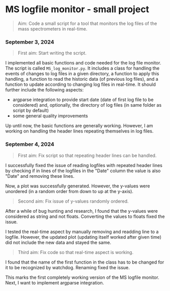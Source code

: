 # MS logfile monitor - small project

> Aim: Code a small script for a tool that monitors the log files of the mass spectrometers in real-time.

### September 3, 2024

> First aim: Start writing the script.

I implemented all basic functions and code needed for the log file monitor. The script is called `MS_log_monitor.py`. It includes a class for handling the events of changes to log files in a given directory, a function to apply this handling, a function to read the historic data (of previous log files), and a function to update according to changing log files in real-time. It should further include the following aspects:
- argparse integration to provide start date (date of first log file to be considered) and, optionally, the directory of log files (in same folder as script by default)
- some general quality improvements

Up until now, the basic functions are generally working. However, I am working on handling the header lines repeating themselves in log files.

### September 4, 2024

> First aim: Fix script so that repeating header lines can be handled.

I successfully fixed the issue of reading logfiles with repeated header lines by checking if in lines of the logfiles in the "Date" column the value is also "Date" and removing these lines.

Now, a plot was successfully generated. However, the y-values were unordered (in a random order from down to up at the y-axis).

> Second aim: Fix issue of y-values randomly ordered.

After a while of bug hunting and research, I found that the y-values were considered as string and not floats. Converting the values to floats fixed the issue.

I tested the real-time aspect by manually removing and readding line to a logfile. However, the updated plot (updating itself worked after given time) did not include the new data and stayed the same.

> Third aim: Fix code so that real-time aspect is working.

I found that the name of the first function in the class has to be changed for it to be recognized by watchdog. Renaming fixed the issue.

This marks the first completely working version of the MS logfile monitor. Next, I want to implement argparse integration.